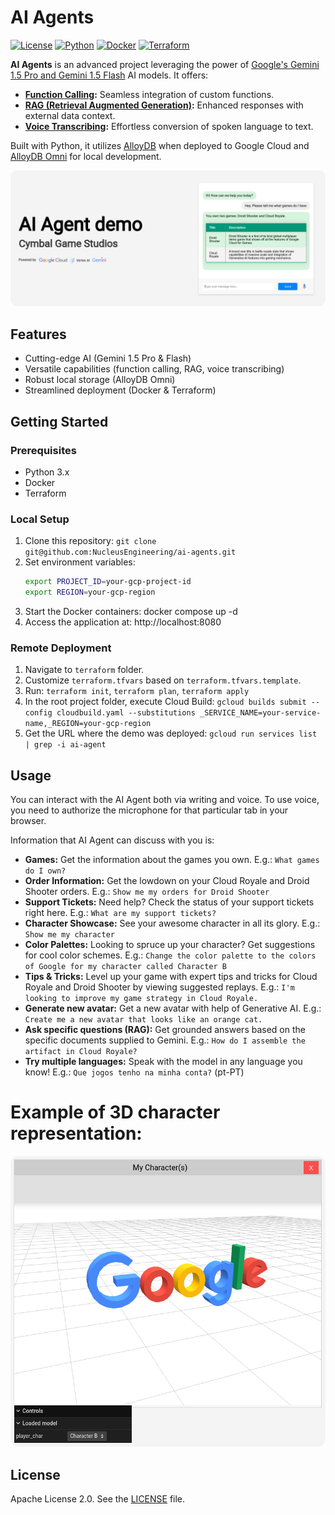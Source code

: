 
# AI Agents

[![License](https://img.shields.io/badge/License-Apache%202.0-blue.svg)](https://opensource.org/licenses/Apache-2.0)
[![Python](https://img.shields.io/badge/python-3.x-blue.svg)](https://www.python.org/)
[![Docker](https://img.shields.io/badge/docker-%230db7ed.svg)](https://www.docker.com/)
[![Terraform](https://img.shields.io/badge/terraform-%235835CC.svg)](https://www.terraform.io/)

**AI Agents** is an advanced project leveraging the power of [Google's Gemini 1.5 Pro and Gemini 1.5 Flash](https://developers.googleblog.com/en/gemini-15-pro-and-15-flash-now-available/) AI models. It offers:

* **[Function Calling](https://ai.google.dev/gemini-api/docs/function-calling):** Seamless integration of custom functions.
* **[RAG (Retrieval Augmented Generation)](https://cloud.google.com/vertex-ai/generative-ai/docs/llamaindex-on-vertexai):** Enhanced responses with external data context.
* **[Voice Transcribing](https://cloud.google.com/vertex-ai/generative-ai/docs/samples/generativeaionvertexai-gemini-audio-transcription):** Effortless conversion of spoken language to text.

Built with Python, it utilizes [AlloyDB](https://cloud.google.com/alloydb) when deployed to Google Cloud and [AlloyDB Omni](https://cloud.google.com/alloydb/omni) for local development.


![AI Agent preview picture](static/images/ai_agent_demo.png "AI Agent preview picture")

## Features

* Cutting-edge AI (Gemini 1.5 Pro & Flash)
* Versatile capabilities (function calling, RAG, voice transcribing)
* Robust local storage (AlloyDB Omni)
* Streamlined deployment (Docker & Terraform)

## Getting Started

### Prerequisites

* Python 3.x
* Docker
* Terraform

### Local Setup

1. Clone this repository: `git clone git@github.com:NucleusEngineering/ai-agents.git`
2. Set environment variables:
   ```bash
   export PROJECT_ID=your-gcp-project-id
   export REGION=your-gcp-region
   ```
3. Start the Docker containers: docker compose up -d
4. Access the application at: http://localhost:8080   

### Remote Deployment

1. Navigate to `terraform` folder.
2. Customize `terraform.tfvars` based on `terraform.tfvars.template`.
3. Run: `terraform init`, `terraform plan`, `terraform apply`
4. In the root project folder, execute Cloud Build: `gcloud builds submit --config cloudbuild.yaml --substitutions _SERVICE_NAME=your-service-name,_REGION=your-gcp-region`
5. Get the URL where the demo was deployed: `gcloud run services list | grep -i ai-agent`

## Usage

You can interact with the AI Agent both via writing and voice. To use voice, you need to authorize the microphone for that particular tab in your browser.

Information that AI Agent can discuss with you is:

* **Games:**  Get the information about the games you own. E.g.: `What games do I own?`
* **Order Information:**  Get the lowdown on your Cloud Royale and Droid Shooter orders. E.g.: `Show me my orders for Droid Shooter`
* **Support Tickets:** Need help? Check the status of your support tickets right here. E.g.: `What are my support tickets?`
* **Character Showcase:** See your awesome character in all its glory. E.g.: `Show me my character`
* **Color Palettes:** Looking to spruce up your character? Get suggestions for cool color schemes. E.g.: `Change the color palette to the colors of Google for my character called Character B`
* **Tips & Tricks:**  Level up your game with expert tips and tricks for Cloud Royale and Droid Shooter by viewing suggested replays. E.g.: `I'm looking to improve my game strategy in Cloud Royale.`
* **Generate new avatar:**  Get a new avatar with help of Generative AI. E.g.: `Create me a new avatar that looks like an orange cat.`
* **Ask specific questions (RAG):**  Get grounded answers based on the specific documents supplied to Gemini. E.g.: `How do I assemble the artifact in Cloud Royale?`
* **Try multiple languages:**  Speak with the model in any language you know! E.g.: `Que jogos tenho na minha conta?` (pt-PT)

# Example of 3D character representation:
![3D Character](static/images/3d_character_demo.png "3D Character preview")

## License

Apache License 2.0. See the [LICENSE](LICENSE) file.
